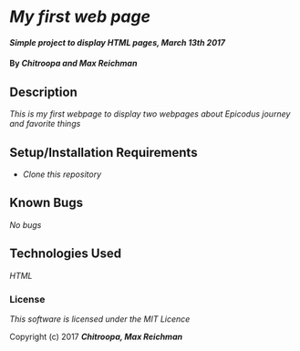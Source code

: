 # _My first web page_

#### _Simple project to display HTML pages, March 13th 2017_

#### By _**Chitroopa and Max Reichman**_

## Description

_This is my first webpage to display two webpages about Epicodus journey and favorite things_

## Setup/Installation Requirements

* _Clone this repository_

## Known Bugs

_No bugs_

## Technologies Used

_HTML_

### License

*This software is licensed under the MIT Licence*

Copyright (c) 2017 **_Chitroopa, Max Reichman_**
